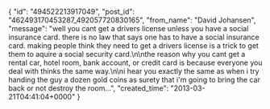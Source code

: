  {
   "id": "494522213917049",
   "post_id": "462493170453287_492057720830165",
   "from_name": "David Johansen",
   "message": "well you cant get a drivers license unless you have a social insurance card. there is no law that says one has to have a social insurance card. making people think they need to get a drivers license is a trick to get them to aquire a social security card.\n\nthe reason why you cant get a rental car, hotel room, bank account, or credit card is because everyone you deal with thinks the same way.\n\ni hear you exactly the same as when i try handing the guy a dozen gold coins as surety that i'm going to bring the car back or not destroy the room...",
   "created_time": "2013-03-21T04:41:04+0000"
 }
